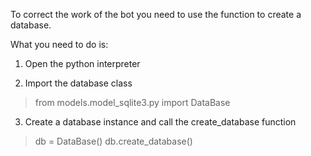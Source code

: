 To correct the work of the bot
you need to use the function to create a database.

What you need to do is:

1) Open the python interpreter

2) Import the database class 
> from models.model_sqlite3.py import DataBase

3) Create a database instance and call the create_database function

> db = DataBase()
> db.create_database()